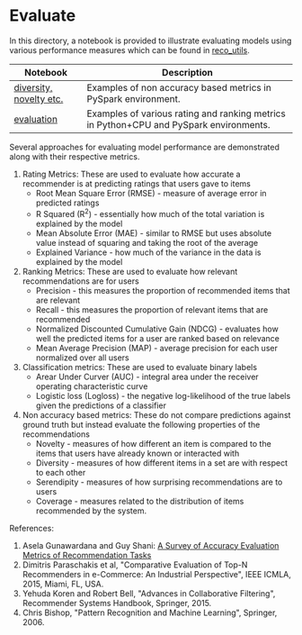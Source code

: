 # Evaluate

In this directory, a notebook is provided to illustrate evaluating models using various performance measures which can be found in [reco_utils](../../reco_utils).

| Notebook | Description | 
| --- | --- | 
| [diversity, novelty etc.](als_movielens_diversity_metrics.ipynb) | Examples of non accuracy based metrics in PySpark environment.
| [evaluation](evaluation.ipynb) | Examples of various rating and ranking metrics in Python+CPU and PySpark environments.

Several approaches for evaluating model performance are demonstrated along with their respective metrics.
1. Rating Metrics: These are used to evaluate how accurate a recommender is at predicting ratings that users gave to items
    * Root Mean Square Error (RMSE) - measure of average error in predicted ratings
    * R Squared (R<sup>2</sup>) - essentially how much of the total variation is explained by the model
    * Mean Absolute Error (MAE) - similar to RMSE but uses absolute value instead of squaring and taking the root of the average
    * Explained Variance - how much of the variance in the data is explained by the model
2. Ranking Metrics: These are used to evaluate how relevant recommendations are for users
    * Precision - this measures the proportion of recommended items that are relevant
    * Recall - this measures the proportion of relevant items that are recommended
    * Normalized Discounted Cumulative Gain (NDCG) - evaluates how well the predicted items for a user are ranked based on relevance
    * Mean Average Precision (MAP) - average precision for each user normalized over all users
3. Classification metrics: These are used to evaluate binary labels
    * Arear Under Curver (AUC) - integral area under the receiver operating characteristic curve
    * Logistic loss (Logloss) - the negative log-likelihood of the true labels given the predictions of a classifier
4. Non accuracy based metrics: These do not compare predictions against ground truth but instead evaluate the following properties of the recommendations
    * Novelty - measures of how different an item is compared to the items that users have already known or interacted with 
    * Diversity - measures of how different items in a set are with respect to each other
    * Serendipity - measures of how surprising recommendations are to users 
    * Coverage - measures related to the distribution of items recommended by the system. 
    
References:
1. Asela Gunawardana and Guy Shani: [A Survey of Accuracy Evaluation Metrics of Recommendation Tasks
](http://jmlr.csail.mit.edu/papers/volume10/gunawardana09a/gunawardana09a.pdf)
2. Dimitris Paraschakis et al, "Comparative Evaluation of Top-N Recommenders in e-Commerce: An Industrial Perspective", IEEE ICMLA, 2015, Miami, FL, USA.
3. Yehuda Koren and Robert Bell, "Advances in Collaborative Filtering", Recommender Systems Handbook, Springer, 2015.
4. Chris Bishop, "Pattern Recognition and Machine Learning", Springer, 2006.

